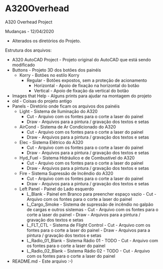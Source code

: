 # A320Overhead
A320 Overhead Project

Mudanças - 12/04/2020

- Alterados os diretórios do Projeto.


Estrutura dos arquivos:
 - A320 AutoCAD Project - Projeto original do AutoCAD que está sendo modificado
 - Buttons - Projeto 3D dos botões dos painéis
      - Korry - Botões no estilo Korry
          - Regular - Botões expostos, sem a proteção de acionamento
              - Horizontal - Apoio de fixação na horizontal do botão
              - Vertical - Apoio de fixação da vertical do botão
 - Images that Help - Alguns prints para ajudar na montagem do projeto
 - old - Coisas do projeto antigo       
 - Panels - Diretório onde ficam os arquivos dos painéis
      - Light - Sistema de Iluminação do A320
          - Cut - Arquivo com os fontes para o corte a laser do painel
          - Draw - Arquivos para a pintura / gravação dos textos e setas
      - AirCond - Sistema de Ar Condicionado do A320
          - Cut - Arquivo com os fontes para o corte a laser do painel
          - Draw - Arquivos para a pintura / gravação dos textos e setas
      - Elec - Sistema Elétrico do A320
          - Cut - Arquivo com os fontes para o corte a laser do painel
          - Draw - Arquivos para a pintura / gravação dos textos e setas
      - Hyd_Fuel - Sistema Hidráulico e de Combustível do A320
          - Cut - Arquivo com os fontes para o corte a laser do painel
          - Draw - Arquivos para a pintura / gravação dos textos e setas
      - Fire - Sistema Supressão de Incêndio do A320
          - Cut - Arquivo com os fontes para o corte a laser do painel
          - Draw - Arquivos para a pintura / gravação dos textos e setas
      - Left Panel - Painel do Lado esquerdo
          - L_Blank - Painel em Branco para preencher espaço vazio
                - Cut - Arquivo com os fontes para o corte a laser do painel
          - L_Cargo_Smoke - Sistema de supressão de incêndio no galpão de cargas e outros sistemas
                - Cut - Arquivo com os fontes para o corte a laser do painel
                - Draw - Arquivos para a pintura / gravação dos textos e setas
          - L_FLT_CTL - Sistema de Flight Control
                - Cut - Arquivo com os fontes para o corte a laser do painel
                - Draw - Arquivos para a pintura / gravação dos textos e setas
          - L_Radio_01_Blank - Sistema Rádio 01 - TODO
                - Cut - Arquivo com os fontes para o corte a laser do painel
          - L_Radio_02_Blank - Sistema Rádio 02 - TODO
                - Cut - Arquivo com os fontes para o corte a laser do painel
  - README.md - Este arquivo :-)
